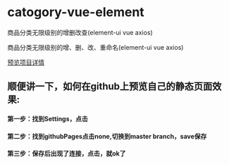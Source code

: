 # catogory-vue-element
商品分类无限级别的增删改查(element-ui vue axios)


商品分类无限级别的增、删、改、重命名(element-ui vue axios)

[预览项目详情](https://happyzhanhan.github.io/catogory-vue-element/)


## 顺便讲一下，如何在github上预览自己的静态页面效果:
#### 第一步：找到Settings，点击
#### 第二步：找到githubPages点击none,切换到master branch，save保存
#### 第三步：保存后出现了连接，点击，就ok了

